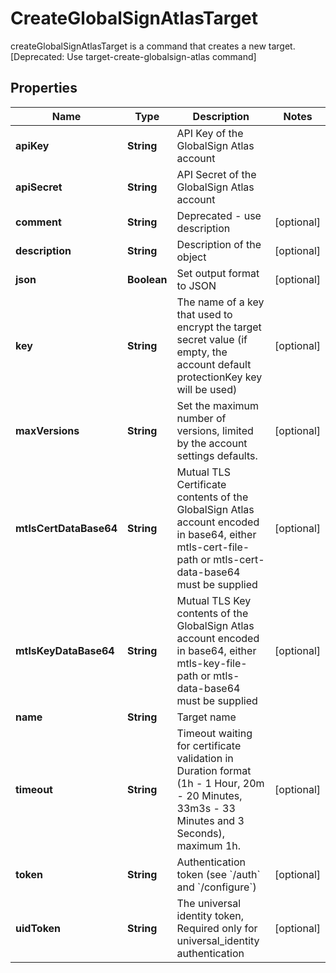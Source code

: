 

# CreateGlobalSignAtlasTarget

createGlobalSignAtlasTarget is a command that creates a new target. [Deprecated: Use target-create-globalsign-atlas command]

## Properties

Name | Type | Description | Notes
------------ | ------------- | ------------- | -------------
**apiKey** | **String** | API Key of the GlobalSign Atlas account | 
**apiSecret** | **String** | API Secret of the GlobalSign Atlas account | 
**comment** | **String** | Deprecated - use description |  [optional]
**description** | **String** | Description of the object |  [optional]
**json** | **Boolean** | Set output format to JSON |  [optional]
**key** | **String** | The name of a key that used to encrypt the target secret value (if empty, the account default protectionKey key will be used) |  [optional]
**maxVersions** | **String** | Set the maximum number of versions, limited by the account settings defaults. |  [optional]
**mtlsCertDataBase64** | **String** | Mutual TLS Certificate contents of the GlobalSign Atlas account encoded in base64, either mtls-cert-file-path or mtls-cert-data-base64 must be supplied |  [optional]
**mtlsKeyDataBase64** | **String** | Mutual TLS Key contents of the GlobalSign Atlas account encoded in base64, either mtls-key-file-path or mtls-data-base64 must be supplied |  [optional]
**name** | **String** | Target name | 
**timeout** | **String** | Timeout waiting for certificate validation in Duration format (1h - 1 Hour, 20m - 20 Minutes, 33m3s - 33 Minutes and 3 Seconds), maximum 1h. |  [optional]
**token** | **String** | Authentication token (see &#x60;/auth&#x60; and &#x60;/configure&#x60;) |  [optional]
**uidToken** | **String** | The universal identity token, Required only for universal_identity authentication |  [optional]



